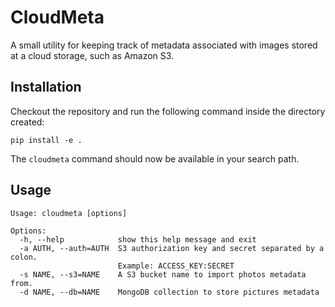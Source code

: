 CloudMeta
=========

A small utility for keeping track of metadata associated with images stored at a cloud storage, such as Amazon S3.

Installation
------------

Checkout the repository and run the following command inside the directory created:

    pip install -e .

The `cloudmeta` command should now be available in your search path. 

Usage
-----

    Usage: cloudmeta [options]

    Options:
      -h, --help            show this help message and exit
      -a AUTH, --auth=AUTH  S3 authorization key and secret separated by a colon.
                            Example: ACCESS_KEY:SECRET
      -s NAME, --s3=NAME    A S3 bucket name to import photos metadata from.
      -d NAME, --db=NAME    MongoDB collection to store pictures metadata
